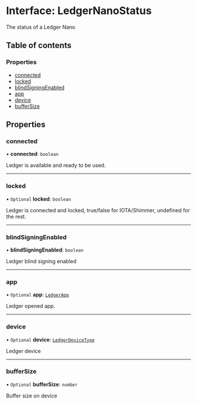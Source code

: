 # Interface: LedgerNanoStatus

The status of a Ledger Nano

## Table of contents

### Properties

- [connected](LedgerNanoStatus.md#connected)
- [locked](LedgerNanoStatus.md#locked)
- [blindSigningEnabled](LedgerNanoStatus.md#blindsigningenabled)
- [app](LedgerNanoStatus.md#app)
- [device](LedgerNanoStatus.md#device)
- [bufferSize](LedgerNanoStatus.md#buffersize)

## Properties

### connected

• **connected**: `boolean`

Ledger is available and ready to be used.

___

### locked

• `Optional` **locked**: `boolean`

Ledger is connected and locked, true/false for IOTA/Shimmer, undefined for the rest.

___

### blindSigningEnabled

• **blindSigningEnabled**: `boolean`

Ledger blind signing enabled

___

### app

• `Optional` **app**: [`LedgerApp`](LedgerApp.md)

Ledger opened app.

___

### device

• `Optional` **device**: [`LedgerDeviceType`](../enums/LedgerDeviceType.md)

Ledger device

___

### bufferSize

• `Optional` **bufferSize**: `number`

Buffer size on device
